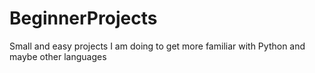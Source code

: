# BeginnerProjects
Small and easy projects I am doing to get more familiar with Python and maybe other languages
